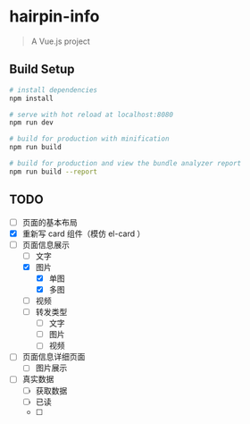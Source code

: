 # hairpin-info

> A Vue.js project

## Build Setup

``` bash
# install dependencies
npm install

# serve with hot reload at localhost:8080
npm run dev

# build for production with minification
npm run build

# build for production and view the bundle analyzer report
npm run build --report
```

## TODO

- [ ] 页面的基本布局
- [x] 重新写 card 组件（模仿 el-card ）
- [ ] 页面信息展示
    - [ ] 文字
    - [x] 图片
        - [x] 单图
        - [x] 多图
    - [ ] 视频
    - [ ] 转发类型
        - [ ] 文字
        - [ ] 图片
        - [ ] 视频
- [ ] 页面信息详细页面
    - [ ] 图片展示
- [ ] 真实数据
    - [ ] 获取数据
    - [ ] 已读
    - [ ] 
